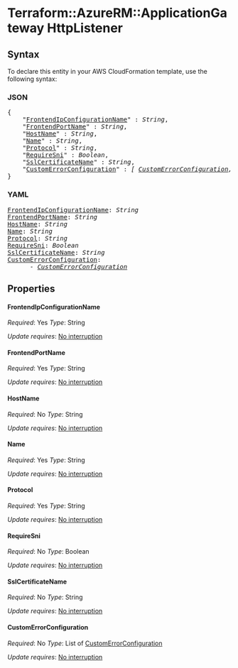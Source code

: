 # Terraform::AzureRM::ApplicationGateway HttpListener

## Syntax

To declare this entity in your AWS CloudFormation template, use the following syntax:

### JSON

<pre>
{
    "<a href="#frontendipconfigurationname" title="FrontendIpConfigurationName">FrontendIpConfigurationName</a>" : <i>String</i>,
    "<a href="#frontendportname" title="FrontendPortName">FrontendPortName</a>" : <i>String</i>,
    "<a href="#hostname" title="HostName">HostName</a>" : <i>String</i>,
    "<a href="#name" title="Name">Name</a>" : <i>String</i>,
    "<a href="#protocol" title="Protocol">Protocol</a>" : <i>String</i>,
    "<a href="#requiresni" title="RequireSni">RequireSni</a>" : <i>Boolean</i>,
    "<a href="#sslcertificatename" title="SslCertificateName">SslCertificateName</a>" : <i>String</i>,
    "<a href="#customerrorconfiguration" title="CustomErrorConfiguration">CustomErrorConfiguration</a>" : <i>[ <a href="httplistener-customerrorconfiguration.md">CustomErrorConfiguration</a>, ... ]</i>
}
</pre>

### YAML

<pre>
<a href="#frontendipconfigurationname" title="FrontendIpConfigurationName">FrontendIpConfigurationName</a>: <i>String</i>
<a href="#frontendportname" title="FrontendPortName">FrontendPortName</a>: <i>String</i>
<a href="#hostname" title="HostName">HostName</a>: <i>String</i>
<a href="#name" title="Name">Name</a>: <i>String</i>
<a href="#protocol" title="Protocol">Protocol</a>: <i>String</i>
<a href="#requiresni" title="RequireSni">RequireSni</a>: <i>Boolean</i>
<a href="#sslcertificatename" title="SslCertificateName">SslCertificateName</a>: <i>String</i>
<a href="#customerrorconfiguration" title="CustomErrorConfiguration">CustomErrorConfiguration</a>: <i>
      - <a href="httplistener-customerrorconfiguration.md">CustomErrorConfiguration</a></i>
</pre>

## Properties

#### FrontendIpConfigurationName

_Required_: Yes
_Type_: String

_Update requires_: [No interruption](https://docs.aws.amazon.com/AWSCloudFormation/latest/UserGuide/using-cfn-updating-stacks-update-behaviors.html#update-no-interrupt)

#### FrontendPortName

_Required_: Yes
_Type_: String

_Update requires_: [No interruption](https://docs.aws.amazon.com/AWSCloudFormation/latest/UserGuide/using-cfn-updating-stacks-update-behaviors.html#update-no-interrupt)

#### HostName

_Required_: No
_Type_: String

_Update requires_: [No interruption](https://docs.aws.amazon.com/AWSCloudFormation/latest/UserGuide/using-cfn-updating-stacks-update-behaviors.html#update-no-interrupt)

#### Name

_Required_: Yes
_Type_: String

_Update requires_: [No interruption](https://docs.aws.amazon.com/AWSCloudFormation/latest/UserGuide/using-cfn-updating-stacks-update-behaviors.html#update-no-interrupt)

#### Protocol

_Required_: Yes
_Type_: String

_Update requires_: [No interruption](https://docs.aws.amazon.com/AWSCloudFormation/latest/UserGuide/using-cfn-updating-stacks-update-behaviors.html#update-no-interrupt)

#### RequireSni

_Required_: No
_Type_: Boolean

_Update requires_: [No interruption](https://docs.aws.amazon.com/AWSCloudFormation/latest/UserGuide/using-cfn-updating-stacks-update-behaviors.html#update-no-interrupt)

#### SslCertificateName

_Required_: No
_Type_: String

_Update requires_: [No interruption](https://docs.aws.amazon.com/AWSCloudFormation/latest/UserGuide/using-cfn-updating-stacks-update-behaviors.html#update-no-interrupt)

#### CustomErrorConfiguration

_Required_: No
_Type_: List of <a href="httplistener-customerrorconfiguration.md">CustomErrorConfiguration</a>

_Update requires_: [No interruption](https://docs.aws.amazon.com/AWSCloudFormation/latest/UserGuide/using-cfn-updating-stacks-update-behaviors.html#update-no-interrupt)

